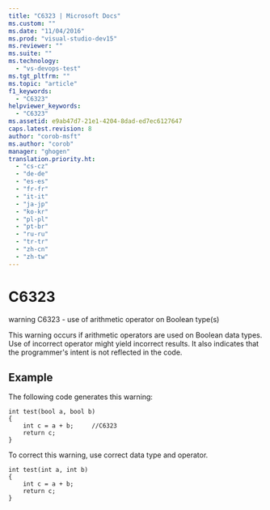 ```yaml
---
title: "C6323 | Microsoft Docs"
ms.custom: ""
ms.date: "11/04/2016"
ms.prod: "visual-studio-dev15"
ms.reviewer: ""
ms.suite: ""
ms.technology: 
  - "vs-devops-test"
ms.tgt_pltfrm: ""
ms.topic: "article"
f1_keywords: 
  - "C6323"
helpviewer_keywords: 
  - "C6323"
ms.assetid: e9ab47d7-21e1-4204-8dad-ed7ec6127647
caps.latest.revision: 8
author: "corob-msft"
ms.author: "corob"
manager: "ghogen"
translation.priority.ht: 
  - "cs-cz"
  - "de-de"
  - "es-es"
  - "fr-fr"
  - "it-it"
  - "ja-jp"
  - "ko-kr"
  - "pl-pl"
  - "pt-br"
  - "ru-ru"
  - "tr-tr"
  - "zh-cn"
  - "zh-tw"
---
```

# C6323
warning C6323 - use of arithmetic operator on Boolean type(s)  
  
 This warning occurs if arithmetic operators are used on Boolean data types. Use of incorrect operator might yield incorrect results. It also indicates that the programmer's intent is not reflected in the code.  
  
## Example  
 The following code generates this warning:  
  
```  
int test(bool a, bool b)  
{  
    int c = a + b;     //C6323  
    return c;  
}  
```  
  
 To correct this warning, use correct data type and operator.  
  
```  
int test(int a, int b)  
{  
    int c = a + b;       
    return c;  
}  
```